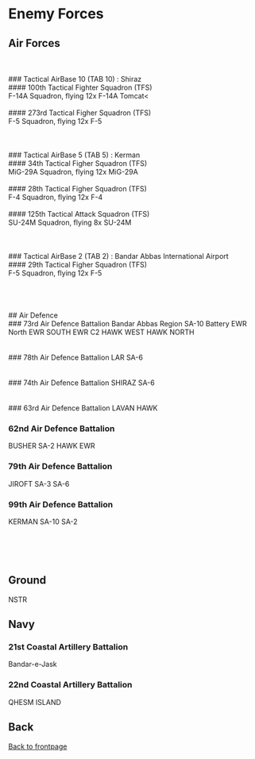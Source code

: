 # Enemy Forces

## Air Forces
<br>
<br>
### Tactical AirBase 10 (TAB 10) :  Shiraz
<br>
#### 100th Tactical Fighter Squadron (TFS)
<br>
F-14A Squadron, flying 12x F-14A Tomcat<
<br>
<br>
#### 273rd Tactical Figher Squadron (TFS)
<br>
F-5 Squadron, flying 12x  F-5
<br>
<br>
<br>
<br>
### Tactical AirBase 5 (TAB 5) :  Kerman
<br>
#### 34th Tactical Figher Squadron (TFS)
<br>
MiG-29A Squadron, flying 12x  MiG-29A
<br>
<br>
#### 28th Tactical Figher Squadron (TFS)
<br>
F-4 Squadron, flying 12x  F-4
<br>
<br>
#### 125th Tactical Attack Squadron (TFS)
<br>
SU-24M Squadron, flying 8x  SU-24M
<br>
<br>
<br>
<br>
### Tactical AirBase 2 (TAB 2) :  Bandar Abbas International Airport
<br>
#### 29th Tactical Figher Squadron (TFS)
<br>
F-5 Squadron, flying 12x  F-5
<br>
<br>
<br>
<br>
<br>
## Air Defence
<br>
### 73rd Air Defence Battalion
Bandar Abbas Region
SA-10 Battery
EWR North
EWR SOUTH
EWR C2
HAWK WEST
HAWK NORTH
<br>
<br>
<br>
### 78th Air Defence Battalion
LAR
SA-6
<br>
<br>
<br>
### 74th Air Defence Battalion
SHIRAZ
SA-6
<br>
<br>
<br>
### 63rd Air Defence Battalion
LAVAN
HAWK

### 62nd Air Defence Battalion
BUSHER
SA-2
HAWK
EWR


### 79th Air Defence Battalion
JIROFT
SA-3
SA-6


### 99th Air Defence Battalion
KERMAN
SA-10
SA-2
<br>
<br>
<br>
<br>
<br>
## Ground
NSTR




## Navy


### 21st Coastal Artillery Battalion
Bandar-e-Jask


### 22nd Coastal Artillery Battalion
QHESM ISLAND


## Back
[Back to frontpage](https://132nd-vwing.github.io/OPUF-Brief/)